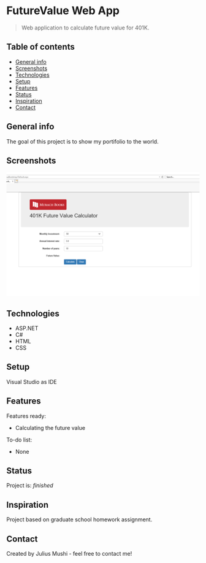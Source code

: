 # FutureValue Web App
>Web application to calculate future value for 401K.

## Table of contents
* [General info](#general-info)
* [Screenshots](#screenshots)
* [Technologies](#technologies)
* [Setup](#setup)
* [Features](#features)
* [Status](#status)
* [Inspiration](#inspiration)
* [Contact](#contact)

## General info
The goal of this project is to show my portifolio to the world.

## Screenshots
![futureValue](./futureValue.png)

## Technologies
* ASP.NET
* C#
* HTML
* CSS


## Setup
Visual Studio as IDE

## Features
Features ready:
* Calculating the future value

To-do list:
* None

## Status
Project is: _finished_

## Inspiration
Project based on graduate school homework assignment.

## Contact
Created by Julius Mushi - feel free to contact me!
